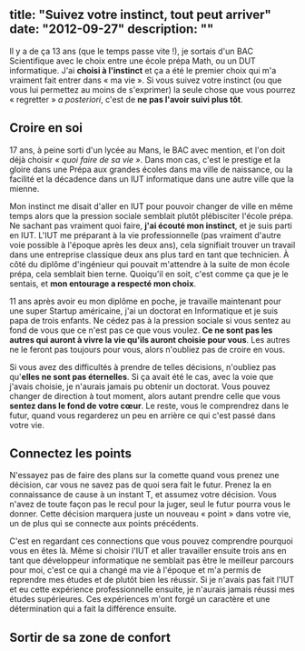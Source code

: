 title: "Suivez votre instinct, tout peut arriver"
date: "2012-09-27"
description: ""
---

Il y a de ça 13 ans (que le temps passe vite !), je sortais d'un BAC Scientifique avec le choix entre une école prépa Math, ou un DUT informatique. J'ai __choisi à l'instinct__ et ça a été le premier choix qui m'a vraiment fait entrer dans « ma vie ». Si vous suivez votre instinct (ou que vous lui permettez au moins de s'exprimer) la seule chose que vous pourrez « regretter » _a posteriori_, c'est de __ne pas l'avoir suivi plus tôt__.

## Croire en soi

17 ans, à peine sorti d'un lycée au Mans, le BAC avec mention, et l'on doit déjà choisir _« quoi faire de sa vie »_. Dans mon cas, c'est le prestige et la gloire dans une Prépa aux grandes écoles dans ma ville de naissance, ou la facilité et la décadence dans un IUT informatique dans une autre ville que la mienne.

Mon instinct me disait d'aller en IUT pour pouvoir changer de ville en même temps alors que la pression sociale semblait plutôt plébisciter l'école prépa. Ne sachant pas vraiment quoi faire, __j'ai écouté mon instinct__, et je suis parti en IUT. L'IUT me préparant à la vie professionnelle (pas vraiment d'autre voie possible à l'époque après les deux ans), cela signifiait trouver un travail dans une entreprise classique deux ans plus tard en tant que technicien. À côté du diplôme d'ingénieur qui pouvait m'attendre à la suite de mon école prépa, cela semblait bien terne. Quoiqu'il en soit, c'est comme ça que je le sentais, et __mon entourage a respecté mon choix__.

11 ans après avoir eu mon diplôme en poche, je travaille maintenant pour une super Startup américaine, j'ai un doctorat en Informatique et je suis papa de trois enfants. Ne cédez pas à la pression sociale si vous sentez au fond de vous que ce n'est pas ce que vous voulez. __Ce ne sont pas les autres qui auront à vivre la vie qu'ils auront choisie pour vous__. Les autres ne le feront pas toujours pour vous, alors n'oubliez pas de croire en vous.

Si vous avez des difficultés à prendre de telles décisions, n'oubliez pas qu'__elles ne sont pas éternelles__. Si ça avait été le cas, avec la voie que j'avais choisie, je n'aurais jamais pu obtenir un doctorat. Vous pouvez changer de direction à tout moment, alors autant prendre celle que vous __sentez dans le fond de votre cœur__. Le reste, vous le comprendrez dans le futur, quand vous regarderez un peu en arrière ce qui c'est passé dans votre vie.


## Connectez les points

N'essayez pas de faire des plans sur la comette quand vous prenez une décision, car vous ne savez pas de quoi sera fait le futur. Prenez la en connaissance de cause à un instant T, et assumez votre décision. Vous n'avez de toute façon pas le recul pour la juger, seul le futur pourra vous le donner. Cette décision marquera juste un nouveau « point » dans votre vie, un de plus qui se connecte aux points précédents.

C'est en regardant ces connections que vous pouvez comprendre pourquoi vous en êtes là. Même si choisir l'IUT et aller travailler ensuite trois ans en tant que développeur informatique ne semblait pas être le meilleur parcours pour moi, c'est ce qui a changé ma vie à l'époque et m'a permis de reprendre mes études et de plutôt bien les réussir. Si je n'avais pas fait l'IUT et eu cette expérience professionnelle ensuite, je n'aurais jamais réussi mes études supérieures. Ces expériences m'ont forgé un caractère et une détermination qui a fait la différence ensuite.

## Sortir de sa zone de confort
